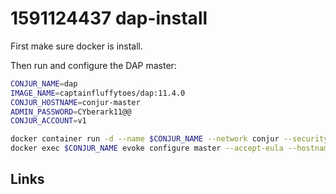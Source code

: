# 1591124437 dap-install
First make sure docker is install.

Then run and configure the DAP master:

```bash
CONJUR_NAME=dap
IMAGE_NAME=captainfluffytoes/dap:11.4.0
CONJUR_HOSTNAME=conjur-master
ADMIN_PASSWORD=CYberark11@@
CONJUR_ACCOUNT=v1

docker container run -d --name $CONJUR_NAME --network conjur --security-opt=seccomp:unconfined -p 443:443 -p 5432:5432 -p 1999:1999 $IMAGE_NAME
docker exec $CONJUR_NAME evoke configure master --accept-eula --hostname $CONJUR_HOSTNAME --admin-password $ADMIN_PASSWORD $CONJUR_ACCOUNT
```



## Links
